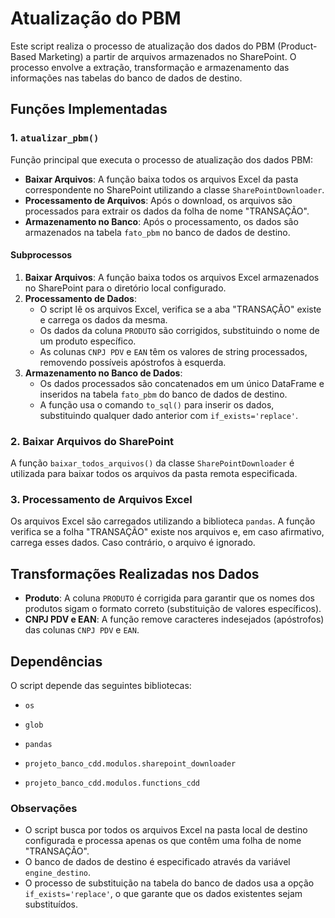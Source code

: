 # Atualização do PBM 

Este script realiza o processo de atualização dos dados do PBM (Product-Based Marketing) a partir de arquivos armazenados no SharePoint. O processo envolve a extração, transformação e armazenamento das informações nas tabelas do banco de dados de destino.

## Funções Implementadas

### 1. `atualizar_pbm()`
Função principal que executa o processo de atualização dos dados PBM:
- **Baixar Arquivos**: A função baixa todos os arquivos Excel da pasta correspondente no SharePoint utilizando a classe `SharePointDownloader`.
- **Processamento de Arquivos**: Após o download, os arquivos são processados para extrair os dados da folha de nome "TRANSAÇÃO".
- **Armazenamento no Banco**: Após o processamento, os dados são armazenados na tabela `fato_pbm` no banco de dados de destino.

#### Subprocessos
1. **Baixar Arquivos**: A função baixa todos os arquivos Excel armazenados no SharePoint para o diretório local configurado.
2. **Processamento de Dados**:
   - O script lê os arquivos Excel, verifica se a aba "TRANSAÇÃO" existe e carrega os dados da mesma.
   - Os dados da coluna `PRODUTO` são corrigidos, substituindo o nome de um produto específico.
   - As colunas `CNPJ PDV` e `EAN` têm os valores de string processados, removendo possíveis apóstrofos à esquerda.
3. **Armazenamento no Banco de Dados**: 
   - Os dados processados são concatenados em um único DataFrame e inseridos na tabela `fato_pbm` do banco de dados de destino.
   - A função usa o comando `to_sql()` para inserir os dados, substituindo qualquer dado anterior com `if_exists='replace'`.

### 2. **Baixar Arquivos do SharePoint**
A função `baixar_todos_arquivos()` da classe `SharePointDownloader` é utilizada para baixar todos os arquivos da pasta remota especificada.

### 3. **Processamento de Arquivos Excel**
Os arquivos Excel são carregados utilizando a biblioteca `pandas`. A função verifica se a folha "TRANSAÇÃO" existe nos arquivos e, em caso afirmativo, carrega esses dados. Caso contrário, o arquivo é ignorado.

## Transformações Realizadas nos Dados

- **Produto**: A coluna `PRODUTO` é corrigida para garantir que os nomes dos produtos sigam o formato correto (substituição de valores específicos).
- **CNPJ PDV e EAN**: A função remove caracteres indesejados (apóstrofos) das colunas `CNPJ PDV` e `EAN`.


## Dependências

O script depende das seguintes bibliotecas:

- `os`

- `glob`

- `pandas`

- `projeto_banco_cdd.modulos.sharepoint_downloader`

- `projeto_banco_cdd.modulos.functions_cdd`

### Observações

- O script busca por todos os arquivos Excel na pasta local de destino configurada e processa apenas os que contêm uma folha de nome "TRANSAÇÃO".
- O banco de dados de destino é especificado através da variável `engine_destino`.
- O processo de substituição na tabela do banco de dados usa a opção `if_exists='replace'`, o que garante que os dados existentes sejam substituídos.




